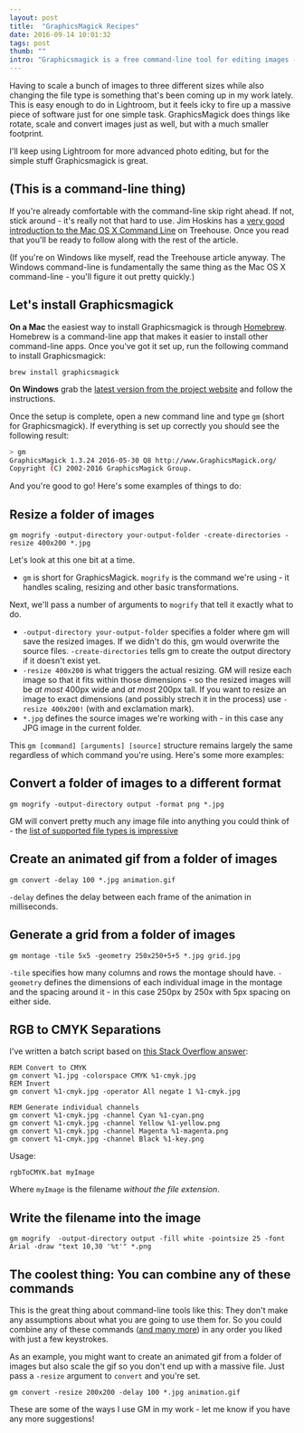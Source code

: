 ```yaml
---
layout: post
title:  "GraphicsMagick Recipes"
date: 2016-09-14 10:01:32
tags: post
thumb: ""
intro: "Graphicsmagick is a free command-line tool for editing images - It's great for making simple changes to a whole bunch of images at once."
---
```


Having to scale a bunch of images to three different sizes while also changing the file type is something that's been coming up in my work lately. This is easy enough to do in Lightroom, but it feels icky to fire up a massive piece of software just for one simple task. GraphicsMagick does things like rotate, scale and convert images just as well, but with a much smaller footprint.

I'll keep using Lightroom for more advanced photo editing, but for the simple stuff Graphicsmagick is great.


## (This is a command-line thing)
If you're already comfortable with the command-line skip right ahead. If not, stick around - it's really not that hard to use. Jim Hoskins has a [very good introduction to the Mac OS X Command Line](http://blog.teamtreehouse.com/introduction-to-the-mac-os-x-command-line) on Treehouse. Once you read that you'll be ready to follow along with the rest of the article.

(If you're on Windows like myself, read the Treehouse article anyway. The Windows command-line is fundamentally the same thing as the Mac OS X command-line - you'll figure it out pretty quickly.)

## Let's install Graphicsmagick

**On a Mac** the easiest way to install Graphicsmagick is through [Homebrew](http://brew.sh/). Homebrew is a command-line app that makes it easier to install other command-line apps. Once you've got it set up, run the following command to install Graphicsmagick:

```batch
brew install graphicsmagick
```

**On Windows** grab the [latest version from the project website](http://www.graphicsmagick.org/index.html) and follow the instructions.

Once the setup is complete, open a new command line and type ```gm``` (short for Graphicsmagick). If everything is set up correctly you should see the following result:

```bash
> gm
GraphicsMagick 1.3.24 2016-05-30 Q8 http://www.GraphicsMagick.org/
Copyright (C) 2002-2016 GraphicsMagick Group.
```

And you're good to go! Here's some examples of things to do:

## Resize a folder of images

```batch
gm mogrify -output-directory your-output-folder -create-directories -resize 400x200 *.jpg
```

Let's look at this one bit at a time. 

- ```gm``` is short for GraphicsMagick. ```mogrify``` is the command we're using - it handles scaling, resizing and other basic transformations.

Next, we'll pass a number of arguments to ```mogrify``` that tell it exactly what to do.

- ```-output-directory your-output-folder``` specifies a folder where gm will save the resized images. If we didn't do this, gm would overwrite the source files. ```-create-directories``` tells gm to create the output directory if it doesn't exist yet.
- ```-resize 400x200``` is what triggers the actual resizing. GM will resize each image so that it fits within those dimensions - so the resized images will be _at most_ 400px wide and _at most_ 200px tall. If you want to resize an image to exact dimensions (and possibly strech it in the process) use ```-resize 400x200!``` (with and exclamation mark).
- ```*.jpg``` defines the source images we're working with - in this case any JPG image in the current folder.

This ```gm [command] [arguments] [source]``` structure remains largely the same regardless of which command you're using. Here's some more examples:

## Convert a folder of images to a different format

```batch
gm mogrify -output-directory output -format png *.jpg
```

GM will convert pretty much any image file into anything you could think of - the [list of supported file types is impressive](http://www.graphicsmagick.org/GraphicsMagick.html#desc)

## Create an animated gif from a folder of images

```batch
gm convert -delay 100 *.jpg animation.gif
```

```-delay``` defines the delay between each frame of the animation in milliseconds.

## Generate a grid from a folder of images

```batch
gm montage -tile 5x5 -geometry 250x250+5+5 *.jpg grid.jpg
```

```-tile``` specifies how many columns and rows the montage should have. 
```-geometry``` defines the dimensions of each individual image in the montage and the spacing around it - in this case 250px by 250x with 5px spacing on either side.

## RGB to CMYK Separations

I've written a batch script based on [this Stack Overflow answer](https://stackoverflow.com/questions/32662618/need-to-generate-separate-cmyk-images-in-color-from-pdf):

```batch
REM Convert to CMYK
gm convert %1.jpg -colorspace CMYK %1-cmyk.jpg
REM Invert
gm convert %1-cmyk.jpg -operator All negate 1 %1-cmyk.jpg

REM Generate individual channels
gm convert %1-cmyk.jpg -channel Cyan %1-cyan.png
gm convert %1-cmyk.jpg -channel Yellow %1-yellow.png
gm convert %1-cmyk.jpg -channel Magenta %1-magenta.png
gm convert %1-cmyk.jpg -channel Black %1-key.png
```

Usage:

```batch
rgbToCMYK.bat myImage
```

Where ```myImage``` is the filename _without the file extension_.

## Write the filename into the image

```batch
gm mogrify  -output-directory output -fill white -pointsize 25 -font Arial -draw "text 10,30 '%t'" *.png
```

## The coolest thing: You can combine any of these commands
This is the great thing about command-line tools like this: They don't make any assumptions about what you are going to use them for. So you could combine any of these commands ([and many more](http://www.graphicsmagick.org/GraphicsMagick.html)) in any order you liked with just a few keystrokes.

As an example, you might want to create an animated gif from a folder of images but also scale the gif so you don't end up with a massive file. Just pass a ```-resize``` argument to ```convert``` and you're set.

```batch
gm convert -resize 200x200 -delay 100 *.jpg animation.gif
```

These are some of the ways I use GM in my work - let me know if you have any more suggestions!